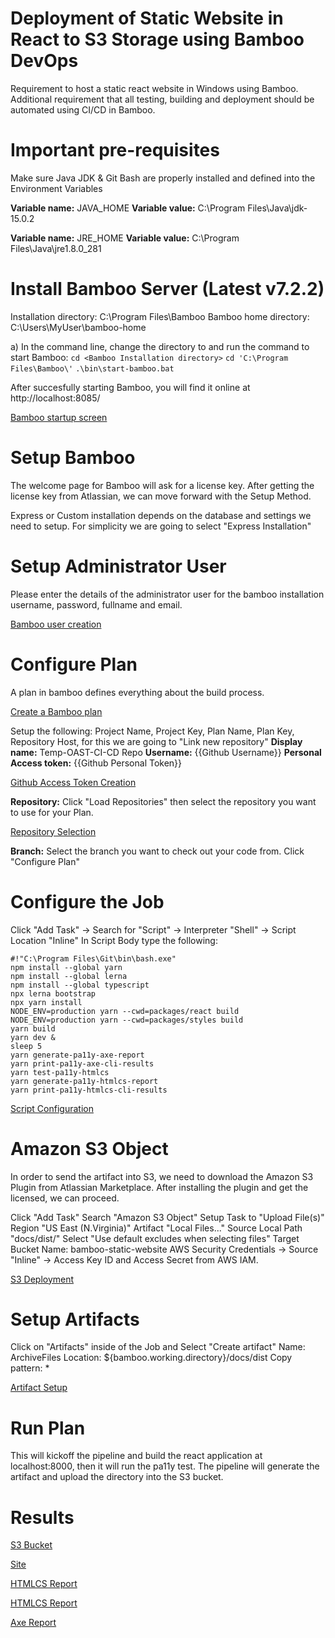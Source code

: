 # Deployment of Static Website in React to S3 Storage using Bamboo DevOps

Requirement to host a static react website in Windows using Bamboo. Additional requirement that all testing, building and deployment should be automated using CI/CD in Bamboo.

# Important pre-requisites

Make sure Java JDK & Git Bash are properly installed and defined into the Environment Variables

**Variable name:** JAVA_HOME
**Variable value:** C:\Program Files\Java\jdk-15.0.2

**Variable name:** JRE_HOME
**Variable value:** C:\Program Files\Java\jre1.8.0_281

# Install Bamboo Server (Latest v7.2.2)

Installation directory: C:\Program Files\Bamboo
Bamboo home directory: C:\Users\MyUser\bamboo-home

a) In the command line, change the directory to <Installation Directory> and run the command to start Bamboo:
`cd <Bamboo Installation directory>`
`cd 'C:\Program Files\Bamboo\'`
`.\bin\start-bamboo.bat`

After succesfully starting Bamboo, you will find it online at http://localhost:8085/

[Bamboo startup screen](./bamboo/bamboo_installation_1.png)

# Setup Bamboo

The welcome page for Bamboo will ask for a license key.
After getting the license key from Atlassian, we can move forward with the Setup Method.

Express or Custom installation depends on the database and settings we need to setup.
For simplicity we are going to select "Express Installation"

# Setup Administrator User

Please enter the details of the administrator user for the bamboo installation
username, password, fullname and email.

[Bamboo user creation](./bamboo/bamboo_installation_2.png)

# Configure Plan

A plan in bamboo defines everything about the build process.

[Create a Bamboo plan](./bamboo/bamboo_installation_3.png)

Setup the following:
Project Name, Project Key, Plan Name, Plan Key, Repository Host, for this we are going to "Link new repository"
**Display name:** Temp-OAST-CI-CD Repo
**Username:** {{Github Username}}
**Personal Access token:** {{Github Personal Token}}

[Github Access Token Creation](./bamboo/bamboo_installation_4.png)

**Repository:** Click "Load Repositories" then select the repository you want to use for your Plan.

[Repository Selection](./bamboo/bamboo_installation_5.png)

**Branch:** Select the branch you want to check out your code from.
Click "Configure Plan"

# Configure the Job

Click "Add Task" -> Search for "Script" -> Interpreter "Shell" -> Script Location "Inline"
In Script Body type the following:

```
#!"C:\Program Files\Git\bin\bash.exe"
npm install --global yarn
npm install --global lerna
npm install --global typescript
npx lerna bootstrap
npx yarn install
NODE_ENV=production yarn --cwd=packages/react build
NODE_ENV=production yarn --cwd=packages/styles build
yarn build
yarn dev &
sleep 5
yarn generate-pa11y-axe-report
yarn print-pa11y-axe-cli-results
yarn test-pa11y-htmlcs
yarn generate-pa11y-htmlcs-report
yarn print-pa11y-htmlcs-cli-results
```

[Script Configuration](./bamboo/bamboo_installation_6.png)

# Amazon S3 Object

In order to send the artifact into S3, we need to download the Amazon S3 Plugin from Atlassian Marketplace.
After installing the plugin and get the licensed, we can proceed.

Click "Add Task"
Search "Amazon S3 Object"
Setup Task to "Upload File(s)"
Region "US East (N.Virginia)"
Artifact "Local Files..."
Source Local Path "docs/dist/"
Select "Use default excludes when selecting files"
Target Bucket Name: bamboo-static-website
AWS Security Credentials -> Source "Inline" -> Access Key ID and Access Secret from AWS IAM.

[S3 Deployment](./bamboo/bamboo_installation_7.png)

# Setup Artifacts

Click on "Artifacts" inside of the Job and Select "Create artifact"
Name: ArchiveFiles
Location: \${bamboo.working.directory}/docs/dist
Copy pattern: \*

[Artifact Setup](./bamboo/bamboo_installation_8.png)

# Run Plan

This will kickoff the pipeline and build the react application at localhost:8000, then it will run the pa11y test.
The pipeline will generate the artifact and upload the directory into the S3 bucket.

# Results

[S3 Bucket](./bamboo/bamboo_installation_9.png)

[Site](./bamboo/bamboo_installation_10.png)

[HTMLCS Report](./bamboo/bamboo_installation_11.png)

[HTMLCS Report](./bamboo/bamboo_installation_11.png)

[Axe Report](./bamboo/bamboo_installation_12.png)

<!-- **Important** package.json change all the yarn commands to bash in order to run. -->
